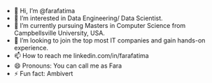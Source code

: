- 👋 Hi, I’m @farafatima
- 👀 I’m interested in Data Engineering/ Data Scientist.
- 🌱 I’m currently pursuing Masters in Computer Science from Campbellsville University, USA.
- 💞️ I’m looking to join the top most IT companies and gain hands-on experience.
- 📫 How to reach me linkedin.com/in/farafatima 
- 😄 Pronouns: You can call me as Fara 
- ⚡ Fun fact: Ambivert

<!---
farafatima44/farafatima44 is a ✨ special ✨ repository because its `README.md` (this file) appears on your GitHub profile.
You can click the Preview link to take a look at your changes.
--->
